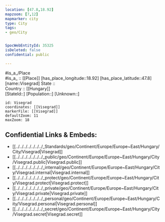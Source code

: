 ```yaml
---
location: [47.8,18.92] 
mapzoom: [7,12] 
mapmarker: city 
type: City
tags:
- geo/City


SpocWebEntityId: 35325
isDeleted: false
confidential: public

---
```

#is_a_/Place  
#is_a_ :: [[Place]] 
[has_place_longitude::18.92] 
[has_place_latitude::47.8] 
[name::Visegrad] 
State ::  
Country :: [[Hungary]]  
[StateId::] 
[Population::] 
[Unknown::] 


```leaflet
id: Visegrad
coordinates: [[Visegrad]] 
markerFile: [[Visegrad]] 
defaultZoom: 11 
maxZoom: 18
```


## Confidential Links & Embeds: 
- [[../../../../../../../_Standards/geo/Continent/Europe/Europe~East/Hungary/City/Visegrad|Visegrad]] 
- [[../../../../../../../_public/geo/Continent/Europe/Europe~East/Hungary/City/Visegrad.public|Visegrad.public]] 
- [[../../../../../../../_internal/geo/Continent/Europe/Europe~East/Hungary/City/Visegrad.internal|Visegrad.internal]] 
- [[../../../../../../../_protect/geo/Continent/Europe/Europe~East/Hungary/City/Visegrad.protect|Visegrad.protect]] 
- [[../../../../../../../_private/geo/Continent/Europe/Europe~East/Hungary/City/Visegrad.private|Visegrad.private]] 
- [[../../../../../../../_personal/geo/Continent/Europe/Europe~East/Hungary/City/Visegrad.personal|Visegrad.personal]] 
- [[../../../../../../../_secret/geo/Continent/Europe/Europe~East/Hungary/City/Visegrad.secret|Visegrad.secret]] 

